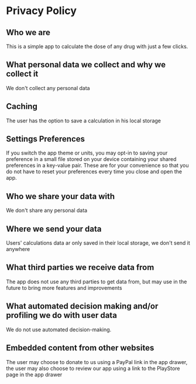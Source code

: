 # Privacy Policy

## Who we are
This is a simple app to calculate the dose of any drug with just a few clicks.

## What personal data we collect and why we collect it
We don't collect any personal data

## Caching
The user has the option to save a calculation in his local storage

## Settings Preferences
If you switch the app theme or units, you may opt-in to saving your preference in a small file stored on your device containing your shared preferences in a key-value pair. These are for your convenience so that you do not have to reset your preferences every time you close and open the app.

## Who we share your data with
We don't share any personal data

## Where we send your data
Users' calculations data ar only saved in their local storage, we don't send it anywhere

## What third parties we receive data from
The app does not use any third parties to get data from, but may use in the future to bring more features and improvements

## What automated decision making and/or profiling we do with user data
We do not use automated decision-making.

## Embedded content from other websites
The user may choose to donate to us using a PayPal link in the app drawer, the user may also choose to review our app using a link to the PlayStore page in the app drawer


